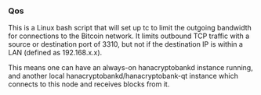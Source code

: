 ### Qos ###

This is a Linux bash script that will set up tc to limit the outgoing bandwidth for connections to the Bitcoin network. It limits outbound TCP traffic with a source or destination port of 3310, but not if the destination IP is within a LAN (defined as 192.168.x.x).

This means one can have an always-on hanacryptobankd instance running, and another local hanacryptobankd/hanacryptobank-qt instance which connects to this node and receives blocks from it.
